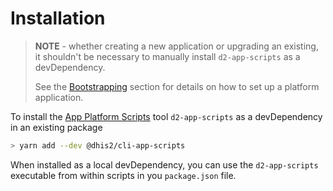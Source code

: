 # Installation

> **NOTE** - whether creating a new application or upgrading an existing, it shouldn't be necessary to manually install `d2-app-scripts` as a devDependency.
>
> See the [Bootstrapping](bootstrapping) section for details on how to set up a platform application.

To install the [App Platform Scripts](scripts) tool `d2-app-scripts` as a devDependency in an existing package

```sh
> yarn add --dev @dhis2/cli-app-scripts
```

When installed as a local devDependency, you can use the
`d2-app-scripts` executable from within scripts in you `package.json`
file.
